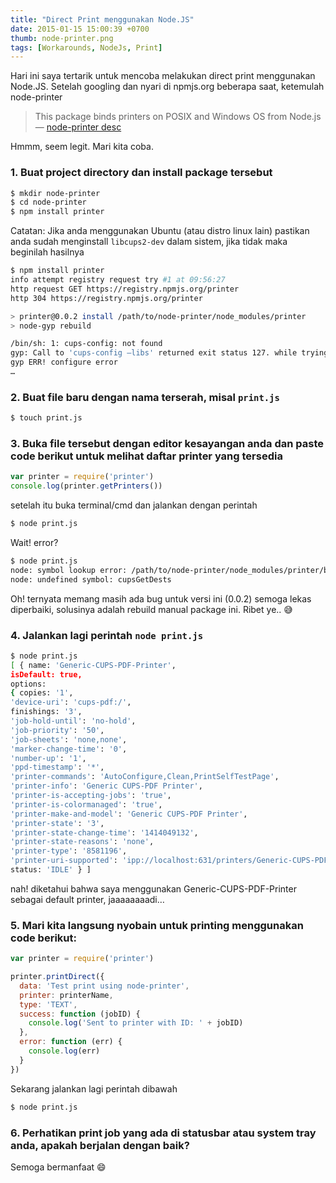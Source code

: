 ```yaml
---
title: "Direct Print menggunakan Node.JS"
date: 2015-01-15 15:00:39 +0700
thumb: node-printer.png
tags: [Workarounds, NodeJs, Print]
---
```

Hari ini saya tertarik untuk mencoba melakukan direct print menggunakan Node.JS. Setelah googling dan nyari di npmjs.org beberapa saat, ketemulah node-printer

> This package binds printers on POSIX and Windows OS from Node.js
 — [node-printer desc](https://www.npmjs.com/package/printer)

Hmmm, seem legit. Mari kita coba.

### 1. Buat project directory dan install package tersebut

```bash
$ mkdir node-printer
$ cd node-printer
$ npm install printer
```

Catatan: Jika anda menggunakan Ubuntu (atau distro linux lain) pastikan anda sudah menginstall `libcups2-dev` dalam sistem, jika tidak maka beginilah hasilnya

```bash
$ npm install printer
info attempt registry request try #1 at 09:56:27
http request GET https://registry.npmjs.org/printer
http 304 https://registry.npmjs.org/printer

> printer@0.0.2 install /path/to/node-printer/node_modules/printer
> node-gyp rebuild

/bin/sh: 1: cups-config: not found
gyp: Call to 'cups-config –libs' returned exit status 127. while trying to load binding.gyp
gyp ERR! configure error
…
```

### 2. Buat file baru dengan nama terserah, misal `print.js`

```bash
$ touch print.js
```

### 3. Buka file tersebut dengan editor kesayangan anda dan paste code berikut untuk melihat daftar printer yang tersedia

```javascript
var printer = require('printer')
console.log(printer.getPrinters())
```

setelah itu buka terminal/cmd dan jalankan dengan perintah

```bash
$ node print.js
```

Wait! error?

```bash
$ node print.js
node: symbol lookup error: /path/to/node-printer/node_modules/printer/build/Release/node_printer.
node: undefined symbol: cupsGetDests
```

Oh! ternyata memang masih ada bug untuk versi ini (0.0.2) semoga lekas diperbaiki, solusinya adalah rebuild manual package ini. Ribet ye.. :sweat_smile:

### 4. Jalankan lagi perintah `node print.js`

```bash
$ node print.js
[ { name: 'Generic-CUPS-PDF-Printer',
isDefault: true,
options:
{ copies: '1',
'device-uri': 'cups-pdf:/',
finishings: '3',
'job-hold-until': 'no-hold',
'job-priority': '50',
'job-sheets': 'none,none',
'marker-change-time': '0',
'number-up': '1',
'ppd-timestamp': '*',
'printer-commands': 'AutoConfigure,Clean,PrintSelfTestPage',
'printer-info': 'Generic CUPS-PDF Printer',
'printer-is-accepting-jobs': 'true',
'printer-is-colormanaged': 'true',
'printer-make-and-model': 'Generic CUPS-PDF Printer',
'printer-state': '3',
'printer-state-change-time': '1414049132',
'printer-state-reasons': 'none',
'printer-type': '8581196',
'printer-uri-supported': 'ipp://localhost:631/printers/Generic-CUPS-PDF-Printer' },
status: 'IDLE' } ]
```

nah! diketahui bahwa saya menggunakan Generic-CUPS-PDF-Printer sebagai default printer, jaaaaaaaadi…

### 5. Mari kita langsung nyobain untuk printing menggunakan code berikut:

```javascript
var printer = require('printer')

printer.printDirect({
  data: 'Test print using node-printer',
  printer: printerName,
  type: 'TEXT',
  success: function (jobID) {
    console.log('Sent to printer with ID: ' + jobID)
  },
  error: function (err) {
    console.log(err)
  }
})
```

Sekarang jalankan lagi perintah dibawah

```bash
$ node print.js
```

### 6. Perhatikan print job yang ada di statusbar atau system tray anda, apakah berjalan dengan baik?

Semoga bermanfaat :smile:
